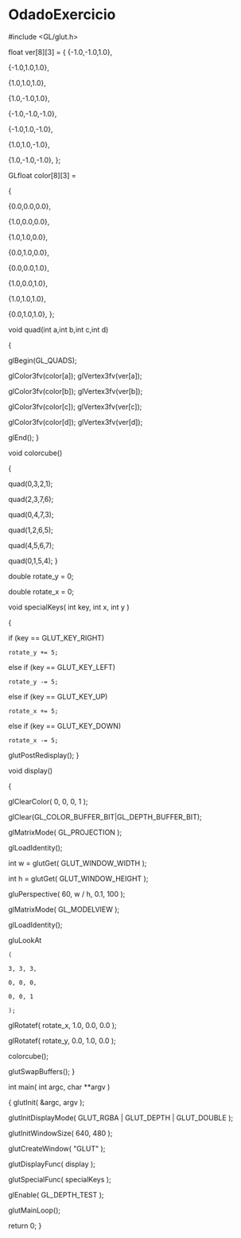 # OdadoExercicio

#include <GL/glut.h>

float ver[8][3] = { {-1.0,-1.0,1.0},

{-1.0,1.0,1.0},

{1.0,1.0,1.0},

{1.0,-1.0,1.0},

{-1.0,-1.0,-1.0},

{-1.0,1.0,-1.0},

{1.0,1.0,-1.0},

{1.0,-1.0,-1.0},
};

GLfloat color[8][3] =

{

{0.0,0.0,0.0},

{1.0,0.0,0.0},

{1.0,1.0,0.0},

{0.0,1.0,0.0},

{0.0,0.0,1.0},

{1.0,0.0,1.0},

{1.0,1.0,1.0},

{0.0,1.0,1.0},
};

void quad(int a,int b,int c,int d)

{

glBegin(GL_QUADS);

glColor3fv(color[a]);
glVertex3fv(ver[a]);

glColor3fv(color[b]);
glVertex3fv(ver[b]);

glColor3fv(color[c]);
glVertex3fv(ver[c]);

glColor3fv(color[d]);
glVertex3fv(ver[d]);

glEnd();
}

void colorcube()

{

quad(0,3,2,1);

quad(2,3,7,6);

quad(0,4,7,3);

quad(1,2,6,5);

quad(4,5,6,7);

quad(0,1,5,4);
}

double rotate_y = 0;

double rotate_x = 0;

void specialKeys( int key, int x, int y )

{

if (key == GLUT_KEY_RIGHT)

    rotate_y += 5;
    
else if (key == GLUT_KEY_LEFT)

    rotate_y -= 5;
    
else if (key == GLUT_KEY_UP)

    rotate_x += 5;
    
else if (key == GLUT_KEY_DOWN)

    rotate_x -= 5;
    
glutPostRedisplay();
}

void display()

{

glClearColor( 0, 0, 0, 1 );

glClear(GL_COLOR_BUFFER_BIT|GL_DEPTH_BUFFER_BIT);

glMatrixMode( GL_PROJECTION );

glLoadIdentity();

int w = glutGet( GLUT_WINDOW_WIDTH );

int h = glutGet( GLUT_WINDOW_HEIGHT );

gluPerspective( 60, w / h, 0.1, 100 );

glMatrixMode( GL_MODELVIEW );

glLoadIdentity();

gluLookAt

    ( 
    
    3, 3, 3, 
    
    0, 0, 0,
    
    0, 0, 1
    
    );

glRotatef( rotate_x, 1.0, 0.0, 0.0 );

glRotatef( rotate_y, 0.0, 1.0, 0.0 );

colorcube();

glutSwapBuffers();
}

int main( int argc, char **argv )

{ glutInit( &argc, argv );

glutInitDisplayMode( GLUT_RGBA | GLUT_DEPTH | GLUT_DOUBLE );

glutInitWindowSize( 640, 480 );

glutCreateWindow( "GLUT" );

glutDisplayFunc( display );

glutSpecialFunc( specialKeys );

glEnable( GL_DEPTH_TEST );

glutMainLoop();

return 0;
}
